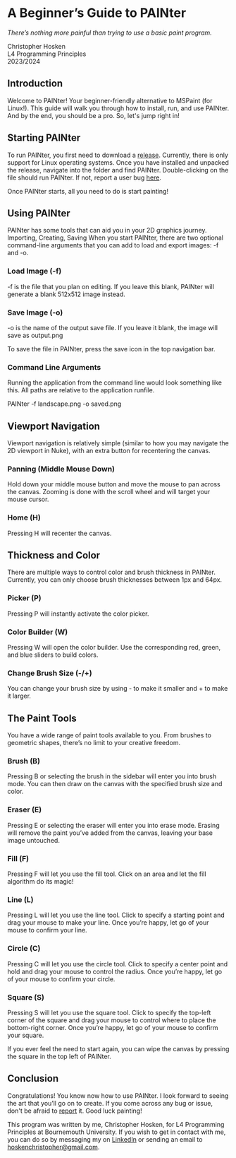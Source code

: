 
# A Beginner’s Guide to PAINter
*There’s nothing more painful than trying to use a basic paint program.* 

Christopher Hosken \
L4 Programming Principles \
2023/2024


## Introduction
Welcome to PAINter! Your beginner-friendly alternative to MSPaint (for Linux!). This guide will walk you through how to install, run, and use PAINter. And by the end, you should be a pro. So, let's jump right in!
## Starting PAINter
To run PAINter, you first need to download a [release](https://github.com/cjhosken/PAINter/releases). Currently, there is only support for Linux operating systems. Once you have installed and unpacked the release, navigate into the folder and find PAINter. Double-clicking on the file should run PAINter. If not, report a user bug [here](https://github.com/cjhosken/PAINter/issues).

Once PAINter starts, all you need to do is start painting!

## Using PAINter
PAINter has some tools that can aid you in your 2D graphics journey.
Importing, Creating, Saving
When you start PAINter, there are two optional command-line arguments that you can add to load and export images: -f and -o.

### Load Image (-f)
-f is the file that you plan on editing. If you leave this blank, PAINter will generate a blank 512x512 image instead.

### Save Image (-o)
-o is the name of the output save file. If you leave it blank, the image will save as output.png

To save the file in PAINter, press the save icon in the top navigation bar.

### Command Line Arguments
Running the application from the command line would look something like this. All paths are relative to the application runfile.

PAINter -f landscape.png -o saved.png


## Viewport Navigation
Viewport navigation is relatively simple (similar to how you may navigate the 2D viewport in Nuke), with an extra button for recentering the canvas.
### Panning (Middle Mouse Down)
Hold down your middle mouse button and move the mouse to pan across the canvas. Zooming is done with the scroll wheel and will target your mouse cursor.
### Home (H)
Pressing H will recenter the canvas.

## Thickness and Color
There are multiple ways to control color and brush thickness in PAINter. Currently, you can only choose brush thicknesses between 1px and 64px.
### Picker (P)
Pressing P will instantly activate the color picker.
### Color Builder (W)
Pressing W will open the color builder. Use the corresponding red, green, and blue sliders to build colors.
### Change Brush Size (-/+)
You can change your brush size by using - to make it smaller and + to make it larger.


## The Paint Tools
You have a wide range of paint tools available to you. From brushes to geometric shapes, there’s no limit to your creative freedom.
### Brush (B)
Pressing B or selecting the brush in the sidebar will enter you into brush mode. You can then draw on the canvas with the specified brush size and color.
### Eraser (E)
Pressing E or selecting the eraser will enter you into erase mode. Erasing will remove the paint you’ve added from the canvas, leaving your base image untouched.
### Fill (F)
Pressing F will let you use the fill tool. Click on an area and let the fill algorithm do its magic! 
### Line (L)
Pressing L will let you use the line tool. Click to specify a starting point and drag your mouse to make your line. Once you’re happy, let go of your mouse to confirm your line.
### Circle (C)
Pressing C will let you use the circle tool. Click to specify a center point and hold and drag your mouse to control the radius. Once you’re happy, let go of your mouse to confirm your circle.
### Square (S)
Pressing S will let you use the square tool. Click to specify the top-left corner of the square and drag your mouse to control where to place the bottom-right corner. Once you’re happy, let go of your mouse to confirm your square.

If you ever feel the need to start again, you can wipe the canvas by pressing the square in the top left of PAINter.

## Conclusion
Congratulations! You know now how to use PAINter. I look forward to seeing the art that you’ll go on to create. If you come across any bug or issue, don't be afraid to [report](https://github.com/cjhosken/PAINter/issues) it. Good luck painting!

This program was written by me, Christopher Hosken, for L4 Programming Principles at Bournemouth University. If you wish to get in contact with me, you can do so by messaging my on [LinkedIn](https://www.linkedin.com/in/christopher-hosken/) or sending an email to [hoskenchristopher@gmail.com]().